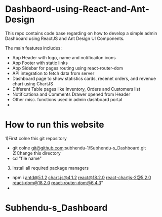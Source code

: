 
# Dashbaord-using-React-and-Ant-Design
This repo contains code base regarding  on how to develop a simple admin Dashboard using ReactJS and Ant Design UI Components.

The main features includes:
- App Header with logo, name and notificaiton icons
- App Footer with static links
- App Sidebar for pages routing using react-router-dom
- API integration to fetch data from server
- Dashboard page to show statistics cards, recenet orders, and revenue chart using ChartJS
- Different Table pages like Inventory, Orders and Customers list
- Notificationa and Comments Drawer opened from Header
- Other misc. functions used in admin dashboard portal
- 

# How to run this website
1)First colne this git repository
- git colne git@github.com:subhendu-1/Subhendu-s_Dashboard.git
2)Change this directory
- cd "file name"
3) install all required package managers
- npm i antd@5.1.2 chart.js@4.1.2 react@18.2.0 react-chartjs-2@5.2.0 react-dom@18.2.0 react-router-dom@6.4.3"
- 

# Subhendu-s_Dashboard
